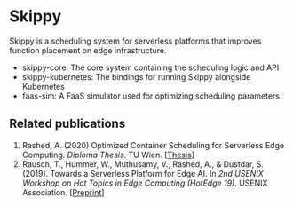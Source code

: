 Skippy
======

Skippy is a scheduling system for serverless platforms that improves function
placement on edge infrastructure.

* skippy-core: The core system containing the scheduling logic and API
* skippy-kubernetes: The bindings for running Skippy alongside Kubernetes
* faas-sim: A FaaS simulator used for optimizing scheduling parameters

Related publications
--------------------

1. Rashed, A. (2020)
   Optimized Container Scheduling for Serverless Edge Computing.
   *Diploma Thesis*. TU Wien.
   [[Thesis](http://repositum.tuwien.ac.at/obvutwhs/content/titleinfo/4671607)]
1. Rausch, T., Hummer, W., Muthusamy, V., Rashed, A., & Dustdar, S. (2019). 
   Towards a Serverless Platform for Edge AI.
   In *2nd USENIX Workshop on Hot Topics in Edge Computing (HotEdge 19)*. USENIX Association.
   [[Preprint](https://dsg.tuwien.ac.at/team/trausch/pub/hotedge19-serverless.pdf)]
